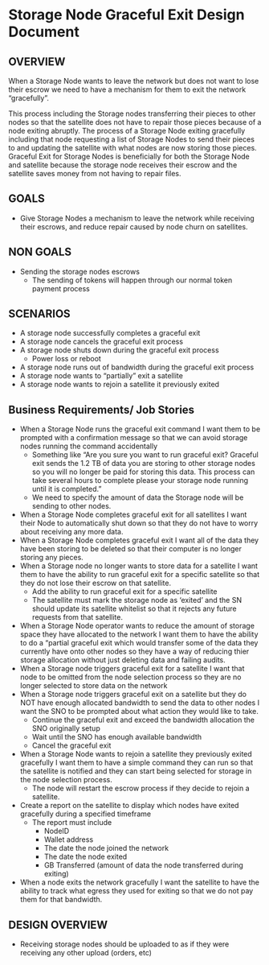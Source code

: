 # Storage Node Graceful Exit Design Document


## OVERVIEW

When a Storage Node wants to leave the network but does not want to lose their escrow we need to have a mechanism for them to exit the network “gracefully”.

This process including the Storage nodes transferring their pieces to other nodes so that the satellite does not have to repair those pieces because of a node exiting abruptly. The process of a Storage Node exiting gracefully including that node requesting a list of Storage Nodes to send their pieces to and updating the satellite with what nodes are now storing those pieces. Graceful Exit for Storage Nodes is beneficially for both the Storage Node and satellite because the storage node receives their escrow and the satellite saves money from not having to repair files.


## GOALS

- Give Storage Nodes a mechanism to leave the network while receiving their escrows, and reduce repair caused by node churn on satellites. 


## NON GOALS
- Sending the storage nodes escrows
	- The sending of tokens will happen through our normal token payment process


## SCENARIOS

- A storage node successfully completes a graceful exit
- A storage node cancels the graceful exit process
- A storage node shuts down during the graceful exit process
	- Power loss or reboot 
- A storage node runs out of bandwidth during the graceful exit process
- A storage node wants to “partially” exit a satellite
- A storage node wants to rejoin a satellite it previously exited


## Business Requirements/ Job Stories

- When a Storage Node runs the graceful exit command I want them to be prompted with a confirmation message so that we can avoid storage nodes running the command accidentally
	- Something like “Are you sure you want to run graceful exit? Graceful exit sends the 1.2 TB of data you are storing to other storage nodes so you will no longer be paid for storing this data. This process can take several hours to complete please your storage node running until it is completed.”
	- We need to specify the amount of data the Storage node will be sending to other nodes. 
- When a Storage Node completes graceful exit for all satellites I want their Node to automatically shut down so that they do not have to worry about receiving any more data.
- When a Storage Node completes graceful exit I want all of the data they have been storing to be deleted so that their computer is no longer storing any pieces. 
- When a Storage node no longer wants to store data for a satellite I want them to have the ability to run graceful exit for a specific satellite so that they do not lose their escrow on that satellite. 
	- Add the ability to run graceful exit for a specific satellite
	- The satellite must mark the storage node as ‘exited’ and the SN should update its satellite whitelist so that it rejects any future requests from that satellite.
- When a Storage Node operator wants to reduce the amount of storage space they have allocated to the network I want them to have the ability to do a “partial graceful exit which would transfer some of the data they currently have onto other nodes so they have a way of reducing thier storage allocation without just deleting data and failing audits. 
- When a Storage node triggers graceful exit for a satellite I want that node to be omitted from the node selection process so they are no longer selected to store data on the network
- When a Storage node triggers graceful exit on a satellite but they do NOT have enough allocated bandwidth to send the data to other nodes I want the SNO to be prompted about what action they would like to take. 
	- Continue the graceful exit and exceed the bandwidth allocation the SNO originally setup
	- Wait until the SNO has enough available bandwidth
	- Cancel the graceful exit 
- When a Storage Node wants to rejoin a satellite they previously exited gracefully I want them to have a simple command they can run so that the satellite is notified and they can start being selected for storage in the node selection process.
	- The node will restart the escrow process if they decide to rejoin a satellite. 
- Create a report on the satellite to display which nodes have exited gracefully during a specified timeframe
	- The report must include
		- NodeID
		- Wallet address
		- The date the node joined the network
		- The date the node exited
		- GB Transferred (amount of data the node transferred during exiting)
- When a node exits the network gracefully I want the satellite to have the ability to track what egress they used for exiting so that we do not pay them for that bandwidth. 


## DESIGN OVERVIEW

- Receiving storage nodes should be uploaded to as if they were receiving any other upload (orders, etc)

